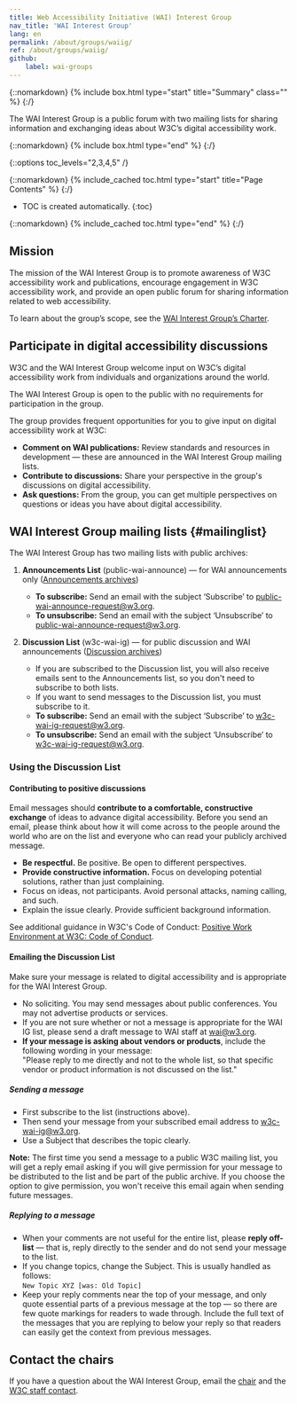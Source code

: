 ```yaml
---
title: Web Accessibility Initiative (WAI) Interest Group
nav_title: 'WAI Interest Group'
lang: en
permalink: /about/groups/waiig/
ref: /about/groups/waiig/
github:
    label: wai-groups
---
```


{::nomarkdown}
{% include box.html type="start" title="Summary" class="" %}
{:/}

The WAI Interest Group is a public forum with two mailing lists for sharing information and exchanging ideas about W3C’s digital accessibility work.

{::nomarkdown}
{% include box.html type="end" %}
{:/}

{::options toc_levels="2,3,4,5" /}

{::nomarkdown}
{% include_cached toc.html type="start" title="Page Contents" %}
{:/}

-   TOC is created automatically.
{:toc}

{::nomarkdown}
{% include_cached toc.html type="end" %}
{:/}

## Mission

The mission of the WAI Interest Group is to promote awareness of W3C accessibility work and publications, encourage engagement in W3C accessibility work, and provide an open public forum for sharing information related to web accessibility.

To learn about the group’s scope, see the [WAI Interest Group’s Charter](https://www.w3.org/2025/05/wai-ig-charter).

## Participate in digital accessibility discussions

W3C and the WAI Interest Group welcome input on W3C’s digital accessibility work from individuals and organizations around the world.

The WAI Interest Group is open to the public with no requirements for participation in the group.

The group provides frequent opportunities for you to give input on digital accessibility work at W3C:

* **Comment on WAI publications:** Review standards and resources in development &mdash; these are announced in the WAI Interest Group mailing lists.
* **Contribute to discussions:** Share your perspective in the group's discussions on digital accessibility.
* **Ask questions:** From the group, you can get multiple perspectives on questions or ideas you have about digital accessibility.

## WAI Interest Group mailing lists {#mailinglist}

The WAI Interest Group has two mailing lists with public archives:
1. **Announcements List** (public-wai-announce)  &mdash; for WAI announcements only ([Announcements archives](http://lists.w3.org/Archives/Public/public-wai-announce/))
   * **To subscribe:** Send an email with the subject ‘Subscribe’ to [public-wai-announce-request@w3.org](mailto:public-wai-announce-request@w3.org?subject=subscribe).
   * **To unsubscribe:** Send an email with the subject ‘Unsubscribe’ to [public-wai-announce-request@w3.org](mailto:public-wai-announce-request@w3.org?subject=unsubscribe).

2. **Discussion List** (w3c-wai-ig) &mdash; for public discussion and WAI announcements ([Discussion archives](http://lists.w3.org/Archives/Public/w3c-wai-ig/))
   * If you are subscribed to the Discussion list, you will also receive emails sent to the Announcements list, so you don't need to subscribe to both lists.
   * If you want to send messages to the Discussion list, you must subscribe to it.
   * **To subscribe:** Send an email with the subject ‘Subscribe’ to [w3c-wai-ig-request@w3.org](mailto:w3c-wai-ig-request@w3.org?subject=subscribe).
   * **To unsubscribe:** Send an email with the subject ‘Unsubscribe’ to [w3c-wai-ig-request@w3.org](mailto:w3c-wai-ig-request@w3.org?subject=unsubscribe).

### Using the Discussion List

#### Contributing to positive discussions

Email messages should **contribute to a comfortable, constructive exchange** of ideas to advance digital accessibility. Before you send an email, please think about how it will come across to the people around the world who are on the list and everyone who can read your publicly archived message.
-   **Be respectful.** Be positive. Be open to different perspectives.
-   **Provide constructive information.** Focus on developing potential solutions, rather than just complaining.
-   Focus on ideas, not participants. Avoid personal attacks, naming calling, and such.
-   Explain the issue clearly. Provide sufficient background information.

See additional guidance in W3C's Code of Conduct: [Positive Work Environment at W3C: Code of Conduct](https://www.w3.org/Consortium/cepc/).

#### Emailing the Discussion List

Make sure your message is related to digital accessibility and is appropriate for the WAI Interest Group.
-  No soliciting. You may send messages about public conferences. You may not advertise products or services. 
-  If you are not sure whether or not a message is appropriate for the WAI IG list, please send a draft message to WAI staff at [wai@w3.org](mailto:wai@w3.org?subject=WAI-IG-message-draft).
- **If your message is asking about vendors or products**, include the following wording in your message:<br>
"Please reply to me directly and not to the whole list, so that specific vendor or product information is not discussed on the list."

##### Sending a message
- First subscribe to the list (instructions above).
- Then send your message from your subscribed email address to [w3c-wai-ig@w3.org](mailto:w3c-wai-ig@w3.org).
- Use a Subject that describes the topic clearly. 

**Note:** The first time you send a message to a public W3C mailing list, you will get a reply email asking if you will give permission for your message to be distributed to the list and be part of the public archive. If you choose the option to give permission, you won't receive this email again when sending future messages.

##### Replying to a message
-   When your comments are not useful for the entire list, please **reply off-list** &mdash; that is, reply directly to the sender and do not send your message to the list.
-   If you change topics, change the Subject. This is usually handled as follows:<br>
    `New Topic XYZ [was: Old Topic]`
-   Keep your reply comments near the top of your message, and only quote essential parts of a previous message at the top &mdash; so there are few quote markings for readers to wade through. Include the full text of the messages that you are replying to below your reply so that readers can easily get the context from previous messages.

## Contact the chairs

If you have a question about the WAI Interest Group, email the [chair](https://www.w3.org/groups/ig/wai/participants/#chairs) and the [W3C staff contact](https://www.w3.org/groups/ig/wai/participants/#staff).
